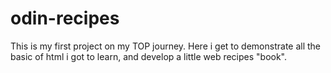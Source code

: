# odin-recipes
This is my first project on my TOP journey. Here i get to demonstrate all the basic of html i got to learn, and develop a little web recipes "book".
